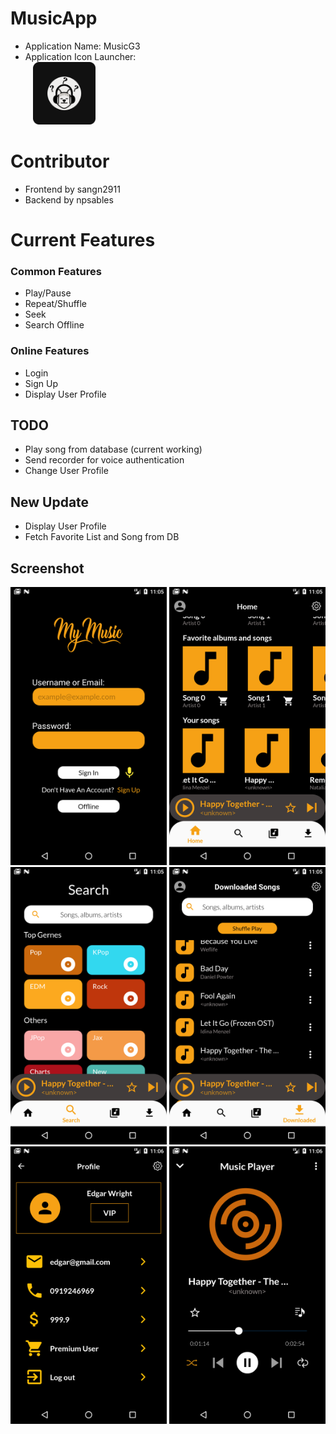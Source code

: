 # MusicApp
- Application Name: MusicG3  
- Application Icon Launcher:  
&nbsp;&nbsp;&nbsp;<img src="https://github.com/sangn2911/MusicApp/blob/dev/android/app/src/main/res/drawable-mdpi/ic_launcher_background.png" width="100">

# Contributor
- Frontend by sangn2911
- Backend by npsables


# Current Features
### Common Features
- Play/Pause  
- Repeat/Shuffle
- Seek  
- Search Offline

### Online Features
- Login  
- Sign Up  
- Display User Profile

## TODO
- Play song from database (current working)
- Send recorder for voice authentication
- Change User Profile


## New Update

- Display User Profile
- Fetch Favorite List and Song from DB

## Screenshot
<img src="https://github.com/sangn2911/MusicApp/blob/musicappFunction/flutter_01.png" width="250"> <img src="https://github.com/sangn2911/MusicApp/blob/musicappFunction/flutter_02.png" width="250"> <img src="https://github.com/sangn2911/MusicApp/blob/musicappFunction/flutter_03.png" width="250"> <img src="https://github.com/sangn2911/MusicApp/blob/musicappFunction/flutter_04.png" width="250"> <img src="https://github.com/sangn2911/MusicApp/blob/musicappFunction/flutter_05.png" width="250"> <img src="https://github.com/sangn2911/MusicApp/blob/musicappFunction/flutter_07.png" width="250"> 
